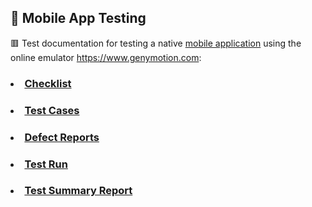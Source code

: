 ## :iphone: Mobile App Testing
:red_square: Test documentation for testing a native [mobile application](https://github.com/daryam1408/mobile/blob/main/app.apk) using the online emulator https://www.genymotion.com:
### <li> [Checklist](https://docs.google.com/spreadsheets/d/1HyCLXSCEZxgCjpSnNzh5zfwutAajOXJJnBX_HfSSTmo/edit?usp=sharing)
### <li> [Test Cases](https://github.com/daryam1408/mobile/blob/main/Test%20Cases%20-%20Mobile%20App%20Testing.pdf)
### <li> [Defect Reports](https://github.com/daryam1408/mobile/blob/main/Defect%20Reports%20-%20Mobile%20App%20Testing.pdf)
### <li> [Test Run](https://github.com/daryam1408/mobile/blob/main/Test%20Run%20-%20Mobile%20App%20Testing.pdf)
### <li> [Test Summary Report](https://github.com/daryam1408/mobile/blob/main/Test%20Summary%20Report.pdf)
